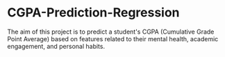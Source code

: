 # CGPA-Prediction-Regression
The aim of this project is to predict a student's CGPA (Cumulative Grade Point Average) based on features related to their mental health, academic engagement, and personal habits.
